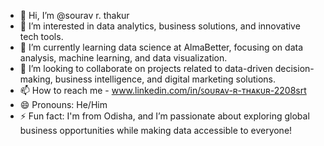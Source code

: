 - 👋 Hi, I’m @sourav r. thakur
- 👀 I’m interested in data analytics, business solutions, and innovative tech tools.
- 🌱 I’m currently learning data science at AlmaBetter, focusing on data analysis, machine learning, and data visualization.
- 💞️ I’m looking to collaborate on projects related to data-driven decision-making, business intelligence, and digital marketing solutions.
- 📫 How to reach me - www.linkedin.com/in/ꜱᴏᴜʀᴀᴠ-ʀ-ᴛʜᴀᴋᴜʀ-2208srt
- 😄 Pronouns: He/Him
- ⚡ Fun fact: I'm from Odisha, and I’m passionate about exploring global business opportunities while making data accessible to everyone!


<!---
sourav2208/sourav2208 is a ✨ special ✨ repository because its `README.md` (this file) appears on your GitHub profile.
You can click the Preview link to take a look at your changes.
--->
